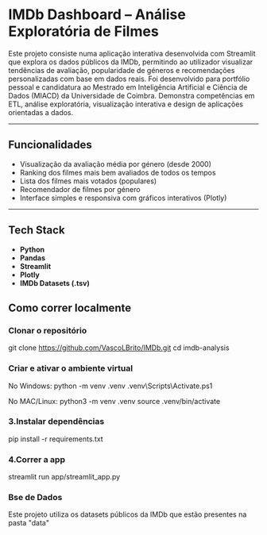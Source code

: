 # IMDb Dashboard – Análise Exploratória de Filmes

Este projeto consiste numa aplicação interativa desenvolvida com Streamlit que explora os dados públicos da IMDb, permitindo ao utilizador visualizar tendências de avaliação, popularidade de géneros e recomendações personalizadas com base em dados reais.
Foi desenvolvido para portfólio pessoal e candidatura ao Mestrado em Inteligência Artificial e Ciência de Dados (MIACD) da Universidade de Coimbra.
Demonstra competências em ETL, análise exploratória, visualização interativa e design de aplicações orientadas a dados.

---

## Funcionalidades

- Visualização da avaliação média por género (desde 2000)
- Ranking dos filmes mais bem avaliados de todos os tempos
- Lista dos filmes mais votados (populares)
- Recomendador de filmes por género
- Interface simples e responsiva com gráficos interativos (Plotly)

---

## Tech Stack

- **Python**  
- **Pandas**  
- **Streamlit**  
- **Plotly**  
- **IMDb Datasets (.tsv)**

## Como correr localmente

### Clonar o repositório

git clone <https://github.com/VascoLBrito/IMDb.git>
cd imdb-analysis

### Criar e ativar o ambiente virtual

No Windows:
python -m venv .venv
.venv\Scripts\Activate.ps1

No MAC/Linux:
python3 -m venv .venv
source .venv/bin/activate

### 3.Instalar dependências

pip install -r requirements.txt

### 4.Correr a app

streamlit run app/streamlit_app.py

### Bse de Dados

Este projeto utiliza os datasets públicos da IMDb que estão presentes na pasta "data"
